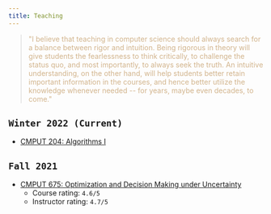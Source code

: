 ```yaml
---
title: Teaching
---
```


<blockquote>
<span style="color:tan">
"I believe that teaching in computer science should always search for a balance between rigor and intuition. Being rigorous in theory will give students the fearlessness to think critically, to challenge the status quo, and most importantly, to always seek the truth.  An intuitive understanding, on the other hand, will help students better retain important information in the courses, and hence better utilize the knowledge whenever needed -- for years, maybe even decades, to come."
</span> 
</blockquote>

## `Winter 2022 (Current)`

- [CMPUT 204: Algorithms I](https://eclass.srv.ualberta.ca/course/view.php?id=74981)


## `Fall 2021`

- [CMPUT 675: Optimization and Decision Making under Uncertainty](/teaching/optcourse)
    - Course rating: `4.6/5` 
    - Instructor rating: `4.7/5`